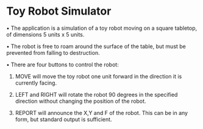# Toy Robot Simulator

• The application is a simulation of a toy robot moving on a square tabletop, of
dimensions 5 units x 5 units.

• The robot is free to roam around the surface of the table, but must be prevented from falling to destruction. 

• There are four buttons to control the robot:

1. MOVE will move the toy robot one unit forward in the direction it is currently facing.

2. LEFT and RIGHT will rotate the robot 90 degrees in the specified direction without changing the position of the robot.

3. REPORT will announce the X,Y and F of the robot. This can be in any form, but standard output is sufficient.